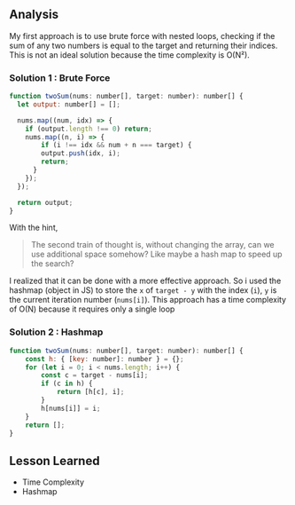 ## Analysis

My first approach is to use brute force with nested loops, checking if the sum of any two numbers is equal to the target and returning their indices. This is not an ideal solution because the time complexity is O(N²).

### Solution 1 : Brute Force
```js
function twoSum(nums: number[], target: number): number[] {
  let output: number[] = [];

  nums.map((num, idx) => {
    if (output.length !== 0) return;
    nums.map((n, i) => {
        if (i !== idx && num + n === target) {
        output.push(idx, i);
        return;
      }
    });
  });

  return output;
}
```

With the hint, 

> The second train of thought is, without changing the array, can we use additional space somehow? Like maybe a hash map to speed up the search? 

I realized that it can be done with a more effective approach. So i used the hashmap (object in JS) to store the `x` of `target - y` with the index (`i`), `y` is the current iteration number (`nums[i]`). This approach has a time complexity of O(N) because it requires only a single loop

### Solution 2 : Hashmap
```js
function twoSum(nums: number[], target: number): number[] {
    const h: { [key: number]: number } = {};
    for (let i = 0; i < nums.length; i++) {
        const c = target - nums[i];
        if (c in h) {
            return [h[c], i];
        }
        h[nums[i]] = i;
    }
    return [];
}
```

## Lesson Learned

- Time Complexity
- Hashmap